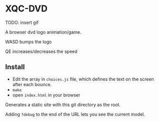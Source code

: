 # XQC-DVD

TODO: insert gif

A browser dvd logo animation/game.

WASD bumps the logo

QE increases/decreases the speed

## Install

* Edit the array in `choices.js` file, which defines the text on the screen after each bounce.
* `make`
* open `index.html` in your browser

Generates a static site with this git directory as the root.

Adding `?debug` to the end of the URL lets you see the current model.
